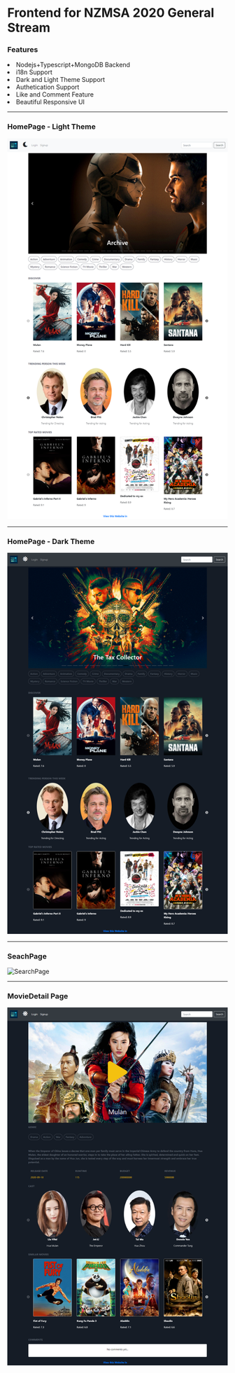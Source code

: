 # Frontend for NZMSA 2020 General Stream

### Features
<li>Nodejs+Typescript+MongoDB Backend</li>
<li>i18n Support</li>
<li>Dark and Light Theme Support</li>
<li>Authetication Support</li>
<li>Like and Comment Feature</li>
<li>Beautiful Responsive UI</li>

<hr />

### HomePage - Light Theme

![HomePageLightTheme](./images/HomePageLightTheme.png)

<hr />

### HomePage - Dark Theme

![HomePageDarkTheme](./images/HomePageDarkTheme.png)

<hr />

### SeachPage

![SearchPage](./images/SearchPage.png)

<hr />

### MovieDetail Page

![MovieDetailPage](./images/MovieDetailPage.png)
